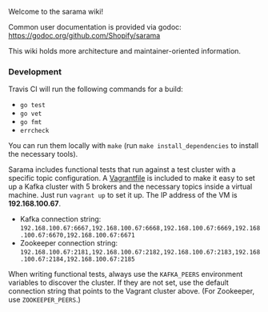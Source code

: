 Welcome to the sarama wiki!

Common user documentation is provided via godoc: https://godoc.org/github.com/Shopify/sarama

This wiki holds more architecture and maintainer-oriented information.

### Development

Travis CI will run the following commands for a build:
- `go test`
- `go vet`
- `go fmt`
- `errcheck`

You can run them locally with `make` (run `make install_dependencies` to install the necessary tools).

Sarama includes functional tests that run against a test cluster with a specific topic configuration. A [Vagrantfile](https://www.vagrantup.com/) is included to make it easy to set up a Kafka cluster with 5 brokers and the necessary topics inside a virtual machine. Just run `vagrant up` to set it up. The IP address of the VM is **192.168.100.67**.

- Kafka connection string: `192.168.100.67:6667,192.168.100.67:6668,192.168.100.67:6669,192.168.100.67:6670,192.168.100.67:6671`
- Zookeeper connection string: `192.168.100.67:2181,192.168.100.67:2182,192.168.100.67:2183,192.168.100.67:2184,192.168.100.67:2185`

When writing functional tests, always use the `KAFKA_PEERS` environment variables to discover the cluster. If they are not set, use the default connection string that points to the Vagrant cluster above. (For Zookeeper, use `ZOOKEEPER_PEERS`.)